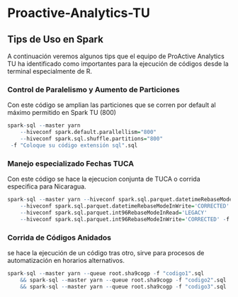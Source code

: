 # Proactive-Analytics-TU
## Tips de Uso en Spark
A continuación veremos algunos tips que el equipo de ProActive Analytics TU ha identificado como importantes para la ejecución de códigos desde la terminal especialmente de R.

### Control de Paralelismo y Aumento de Particiones
Con este código se amplian las particiones que se corren por default al máximo permitido en Spark TU (800)

```R
spark-sql --master yarn 
	--hiveconf spark.default.parallellism="800" 
	--hiveconf spark.sql.shuffle.partitions="800" 
 -f "Coloque su código extensión sql".sql
```

### Manejo especializado Fechas TUCA
Con este código se hace la ejecucion conjunta de TUCA o corrida especifica para Nicaragua.
```R
spark-sql --master yarn --hiveconf spark.sql.parquet.datetimeRebaseModeInRead='LEGACY'
	--hiveconf spark.sql.parquet.datetimeRebaseModeInWrite='CORRECTED'
	--hiveconf spark.sql.parquet.int96RebaseModeInRead='LEGACY'
	--hiveconf spark.sql.parquet.int96RebaseModeInWrite='CORRECTED' -f "Coloque su código extensión sql".sql
```

### Corrida de Códigos Anidados
se hace la ejecución de un código tras otro, sirve para procesos de automatización en horarios alternativos.

```R
spark-sql --master yarn --queue root.sha9cogp -f "codigo1".sql
	&& spark-sql --master yarn --queue root.sha9cogp -f "codigo2".sql
	&& spark-sql --master yarn --queue root.sha9cogp -f "codigo3".sql 
```



```
